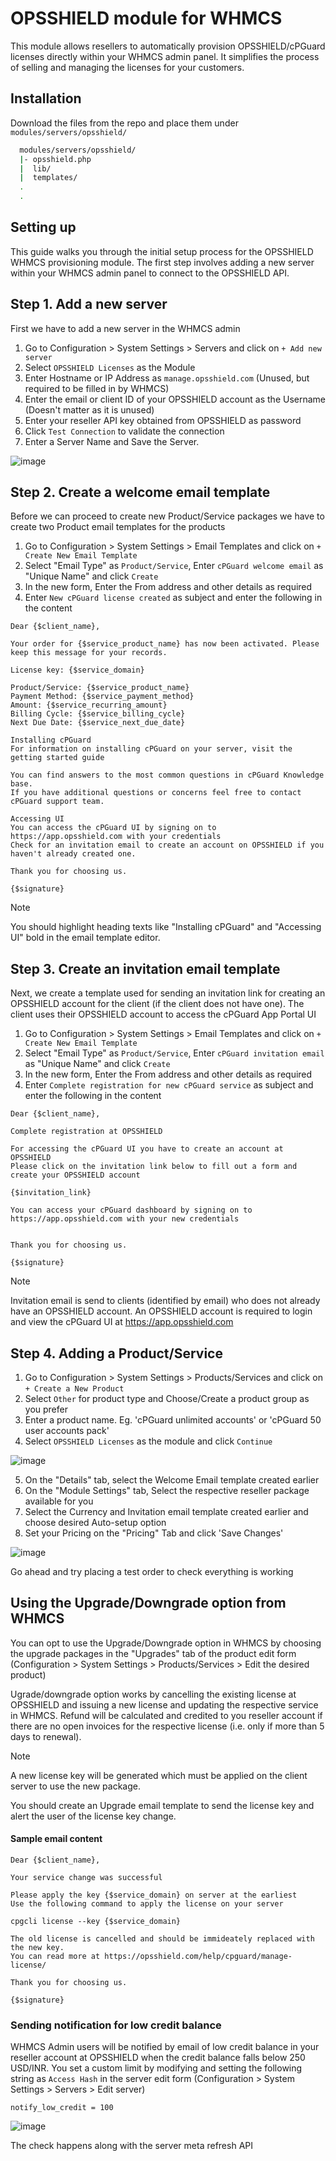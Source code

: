 # OPSSHIELD module for WHMCS

This module allows resellers to automatically provision OPSSHIELD/cPGuard licenses directly within your WHMCS admin panel. It simplifies the process of selling and managing the licenses for your customers.


## Installation

Download the files from the repo and place them under `modules/servers/opsshield/`

```bash
  modules/servers/opsshield/
  |- opsshield.php
  |  lib/
  |  templates/
  .
  .
```
    
## Setting up

This guide walks you through the initial setup process for the OPSSHIELD WHMCS provisioning module. The first step involves adding a new server within your WHMCS admin panel to connect to the OPSSHIELD API.

## Step 1. Add a new server

First we have to add a new server in the WHMCS admin

1. Go to Configuration > System Settings > Servers and click on `+ Add new server` 
2. Select `OPSSHIELD Licenses` as the Module
3. Enter Hostname or IP Address as `manage.opsshield.com` (Unused, but required to be filled in by WHMCS)
4. Enter the email or client ID of your OPSSHIELD account as the Username (Doesn't matter as it is unused)
5. Enter your reseller API key obtained from OPSSHIELD as password
6. Click `Test Connection` to validate the connection
7. Enter a Server Name and Save the Server.

![image](https://github.com/opsshieldllp/whmcs-module/assets/81526091/7de917fd-9bf7-4e99-8142-2c96d87d6bec)

## Step 2. Create a welcome email template

Before we can proceed to create new Product/Service packages we have to create two Product email templates for the products

1. Go to Configuration > System Settings > Email Templates and click on `+ Create New Email Template`
2. Select "Email Type" as `Product/Service`, Enter `cPGuard welcome email` as "Unique Name" and click `Create`
3. In the new form, Enter the From address and other details as required
4. Enter `New cPGuard license created` as subject and enter the following in the content


```
Dear {$client_name},

Your order for {$service_product_name} has now been activated. Please keep this message for your records.

License key: {$service_domain}

Product/Service: {$service_product_name}
Payment Method: {$service_payment_method}
Amount: {$service_recurring_amount}
Billing Cycle: {$service_billing_cycle}
Next Due Date: {$service_next_due_date}

Installing cPGuard
For information on installing cPGuard on your server, visit the getting started guide

You can find answers to the most common questions in cPGuard Knowledge base.
If you have additional questions or concerns feel free to contact cPGuard support team.

Accessing UI
You can access the cPGuard UI by signing on to https://app.opsshield.com with your credentials
Check for an invitation email to create an account on OPSSHIELD if you haven't already created one.

Thank you for choosing us.

{$signature}
```
> [!NOTE]
> You should highlight heading texts like "Installing cPGuard" and "Accessing UI" bold in the email template editor.

## Step 3. Create an invitation email template

Next, we create a template used for sending an invitation link for creating an OPSSHIELD account for the client (if the client does not have one).
The client uses their OPSSHIELD account to access the cPGuard App Portal UI

1. Go to Configuration > System Settings > Email Templates and click on `+ Create New Email Template`
2. Select "Email Type" as `Product/Service`, Enter `cPGuard invitation email` as "Unique Name" and click `Create`
3. In the new form, Enter the From address and other details as required
4. Enter `Complete registration for new cPGuard service` as subject and enter the following in the content

```
Dear {$client_name},

Complete registration at OPSSHIELD

For accessing the cPGuard UI you have to create an account at OPSSHIELD
Please click on the invitation link below to fill out a form and create your OPSSHIELD account

{$invitation_link}

You can access your cPGuard dashboard by signing on to https://app.opsshield.com with your new credentials


Thank you for choosing us.

{$signature}
```

> [!NOTE]
> Invitation email is send to clients (identified by email) who does not already have an OPSSHIELD account. An OPSSHIELD account is required to login and view the cPGuard UI at https://app.opsshield.com

## Step 4. Adding a Product/Service

1. Go to Configuration > System Settings > Products/Services and click on `+ Create a New Product`
2. Select `Other` for product type and Choose/Create a product group as you prefer
3. Enter a product name. Eg. 'cPGuard unlimited accounts' or 'cPGuard 50 user accounts pack'
4. Select `OPSSHIELD Licenses` as the module and click `Continue`

![image](https://github.com/opsshieldllp/whmcs-module/assets/81526091/9398d303-7f2a-4a0f-8af5-f1b16e2e0b1d)


5. On the "Details" tab, select the Welcome Email template created earlier
7. On the "Module Settings" tab, Select the respective reseller package available for you
8. Select the Currency and Invitation email template created earlier and choose desired Auto-setup option
9. Set your Pricing on the "Pricing" Tab and click 'Save Changes'

![image](https://github.com/opsshieldllp/whmcs-module/assets/81526091/90c41572-e55a-4c31-bb58-7ac517f8ec21)


Go ahead and try placing a test order to check everything is working


## Using the Upgrade/Downgrade option from WHMCS

You can opt to use the Upgrade/Downgrade option in WHMCS by choosing the upgrade packages in the "Upgrades" tab of the product edit form (Configuration > System Settings > Products/Services > Edit the desired product)

Ugrade/downgrade option works by cancelling the existing license at OPSSHIELD and issuing a new license and updating the respective service in WHMCS. Refund will be calculated and credited to you reseller account if there are no open invoices for the respective license (i.e. only if more than 5 days to renewal). 

> [!NOTE]
> A new license key will be generated which must be applied on the client server to use the new package.

You should create an Upgrade email template to send the license key and alert the user of the license key change.

#### Sample email content

```
Dear {$client_name},

Your service change was successful

Please apply the key {$service_domain} on server at the earliest
Use the following command to apply the license on your server

cpgcli license --key {$service_domain}

The old license is cancelled and should be immideately replaced with the new key.
You can read more at https://opsshield.com/help/cpguard/manage-license/

Thank you for choosing us.

{$signature}
```

### Sending notification for low credit balance

WHMCS Admin users will be notified by email of low credit balance in your reseller account at OPSSHIELD when the credit balance falls below 250 USD/INR. You set a custom limit by modifying and setting the following string as `Access Hash` in the server edit form (Configuration > System Settings > Servers > Edit server)

```
notify_low_credit = 100
```

![image](https://github.com/opsshieldllp/whmcs-module/assets/81526091/a30c5623-936c-42e1-b9b9-5156b054c367)


The check happens along with the server meta refresh API
